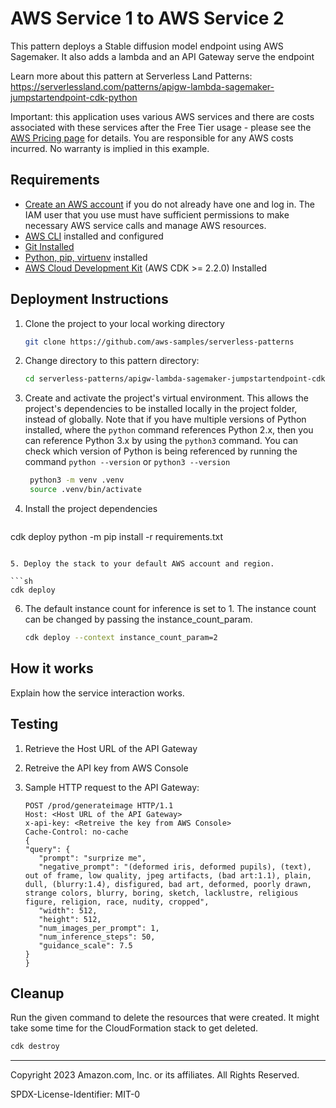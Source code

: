 # AWS Service 1 to AWS Service 2

This pattern deploys a Stable diffusion model endpoint using AWS Sagemaker. It also adds a lambda and an API Gateway serve the endpoint

Learn more about this pattern at Serverless Land Patterns: https://serverlessland.com/patterns/apigw-lambda-sagemaker-jumpstartendpoint-cdk-python

Important: this application uses various AWS services and there are costs associated with these services after the Free Tier usage - please see the [AWS Pricing page](https://aws.amazon.com/pricing/) for details. You are responsible for any AWS costs incurred. No warranty is implied in this example.

## Requirements

* [Create an AWS account](https://portal.aws.amazon.com/gp/aws/developer/registration/index.html) if you do not already have one and log in. The IAM user that you use must have sufficient permissions to make necessary AWS service calls and manage AWS resources.
* [AWS CLI](https://docs.aws.amazon.com/cli/latest/userguide/install-cliv2.html) installed and configured
* [Git Installed](https://git-scm.com/book/en/v2/Getting-Started-Installing-Git)
* [Python, pip, virtuenv](https://docs.aws.amazon.com/cdk/latest/guide/work-with-cdk-python.html) installed
* [AWS Cloud Development Kit](https://docs.aws.amazon.com/cdk/v2/guide/getting_started.html) (AWS CDK >= 2.2.0) Installed

## Deployment Instructions

1. Clone the project to your local working directory

   ```sh
   git clone https://github.com/aws-samples/serverless-patterns
   ```

2. Change directory to this pattern directory:
    ```sh
    cd serverless-patterns/apigw-lambda-sagemaker-jumpstartendpoint-cdk-python
    ```
3. Create and activate the project's virtual environment. This allows the project's dependencies to be installed locally in the project folder, instead of globally. Note that if you have multiple versions of Python installed, where the `python` command references Python 2.x, then you can reference Python 3.x by using the `python3` command. You can check which version of Python is being referenced by running the command `python --version` or `python3 --version`

   ```sh
    python3 -m venv .venv
    source .venv/bin/activate
   ```

4. Install the project dependencies

   ```sh
cdk deploy
   python -m pip install -r requirements.txt
   ```

5. Deploy the stack to your default AWS account and region. 

   ```sh
   cdk deploy
   ```

6. The default instance count for inference is set to 1. The instance count can be changed by passing the instance_count_param. 

   ```sh
   cdk deploy --context instance_count_param=2

   ```


## How it works

Explain how the service interaction works.

## Testing

1. Retrieve the Host URL of the API Gateway

2. Retreive the API key from AWS Console

3. Sample HTTP request to the API Gateway:
   ```
   POST /prod/generateimage HTTP/1.1
   Host: <Host URL of the API Gateway>
   x-api-key: <Retreive the key from AWS Console>
   Cache-Control: no-cache
   {
   "query": {
      "prompt": "surprize me",
      "negative_prompt": "(deformed iris, deformed pupils), (text), out of frame, low quality, jpeg artifacts, (bad art:1.1), plain, dull, (blurry:1.4), disfigured, bad art, deformed, poorly drawn, strange colors, blurry, boring, sketch, lacklustre, religious figure, religion, race, nudity, cropped",
      "width": 512,
      "height": 512,
      "num_images_per_prompt": 1,
      "num_inference_steps": 50,
      "guidance_scale": 7.5
   }
   }

   ```


## Cleanup

Run the given command to delete the resources that were created. It might take some time for the CloudFormation stack to get deleted.

```sh
cdk destroy
```

----
Copyright 2023 Amazon.com, Inc. or its affiliates. All Rights Reserved.

SPDX-License-Identifier: MIT-0